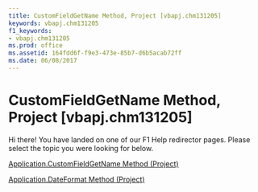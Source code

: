```yaml
---
title: CustomFieldGetName Method, Project [vbapj.chm131205]
keywords: vbapj.chm131205
f1_keywords:
- vbapj.chm131205
ms.prod: office
ms.assetid: 164fdd6f-f9e3-473e-85b7-d6b5acab72ff
ms.date: 06/08/2017
---
```



# CustomFieldGetName Method, Project [vbapj.chm131205]

Hi there! You have landed on one of our F1 Help redirector pages. Please select the topic you were looking for below.

[Application.CustomFieldGetName Method (Project)](http://msdn.microsoft.com/library/c68a6aae-7350-e4b5-318b-3d11b77847de%28Office.15%29.aspx)

[Application.DateFormat Method (Project)](http://msdn.microsoft.com/library/b4fc14a0-5139-b7cf-8d96-443cd23fd8ec%28Office.15%29.aspx)


